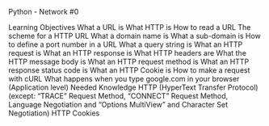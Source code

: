 Python - Network #0


Learning Objectives
What a URL is
What HTTP is
How to read a URL
The scheme for a HTTP URL
What a domain name is
What a sub-domain is
How to define a port number in a URL
What a query string is
What an HTTP request is
What an HTTP response is
What HTTP headers are
What the HTTP message body is
What an HTTP request method is
What an HTTP response status code is
What an HTTP Cookie is
How to make a request with cURL
What happens when you type google.com in your browser (Application level)
Needed Knowledge
HTTP (HyperText Transfer Protocol) (except: “TRACE” Request Method, “CONNECT” Request Method, Language Negotiation and “Options MultiView” and Character Set Negotiation)
HTTP Cookies
